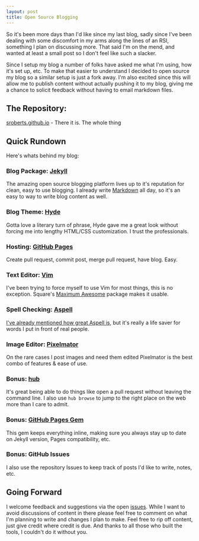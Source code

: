```yaml
---
layout: post
title: Open Source Blogging
---
```


So it's been more days than I'd like since my last blog, sadly since I've been dealing with some discomfort in my arms along the lines of an RSI, something I plan on discussing more. That said I'm on the mend, and wanted at least a small post so I don't feel like such a slacker.

Since I setup my blog a number of folks have asked me what I'm using, how it's set up, etc. To make that easier to understand I decided to open source my blog so a similar setup is just a fork away. I'm also excited since this will allow me to publish content without actually pushing it to my blog, giving me a chance to solicit feedback without having to email markdown files.

## The Repository:

[sroberts.github.io](https://github.com/sroberts/sroberts.github.io) - There it is. The whole thing

## Quick Rundown
Here's whats behind my blog:

### Blog Package: [Jekyll](http://jekyllrb.com)
The amazing open source blogging platform lives up to it's reputation for clean, easy to use blogging. I already write [Markdown](https://help.github.com/articles/github-flavored-markdown) all day, so it's an easy to way to write blog content as well.

### Blog Theme: [Hyde](http://andhyde.com)
Gotta love a literary turn of phrase, Hyde gave me a great look without forcing me into lengthy HTML/CSS customization. I trust the professionals.

### Hosting: [GitHub Pages](http://pages.github.com)
Create pull request, commit post, merge pull request, have blog. Easy.

### Text Editor: [Vim](http://www.vim.org)
I've been trying to force myself to use Vim for most things, this is no exception. Square's [Maximum Awesome](https://github.com/square/maximum-awesome) package makes it usable.

### Spell Checking: [Aspell](http://aspell.net)
[I've already mentioned how great Aspell is](http://sroberts.github.io/2014/01/20/commandline-spell-checking-with-aspell/), but it's really a life saver for words I put in front of real people.

### Image Editor: [Pixelmator](http://www.pixelmator.com)
On the rare cases I post images and need them edited Pixelmator is the best combo of features & ease of use. 

### Bonus: [hub](http://hub.github.com)
It's great being able to do things like open a pull request without leaving the command line. I also use ``hub browse`` to jump to the right place on the web more than I care to admit.

### Bonus: [GitHub Pages Gem](https://github.com/github/pages-gem)
This gem keeps everything inline, making sure you always stay up to date on Jekyll version, Pages compatibility, etc.

### Bonus: GitHub Issues
I also use the repository Issues to keep track of posts I'd like to write, notes, etc. 

## Going Forward
I welcome feedback and suggestions via the open [issues](https://github.com/sroberts/sroberts.github.io/issues/). While I want to avoid discussions of content in there please feel free to comment on what I'm planning to write and changes I plan to make. Feel free to rip off content, just give credit where credit is due. And thanks to all those who built the tools, I couldn't do it without you.
